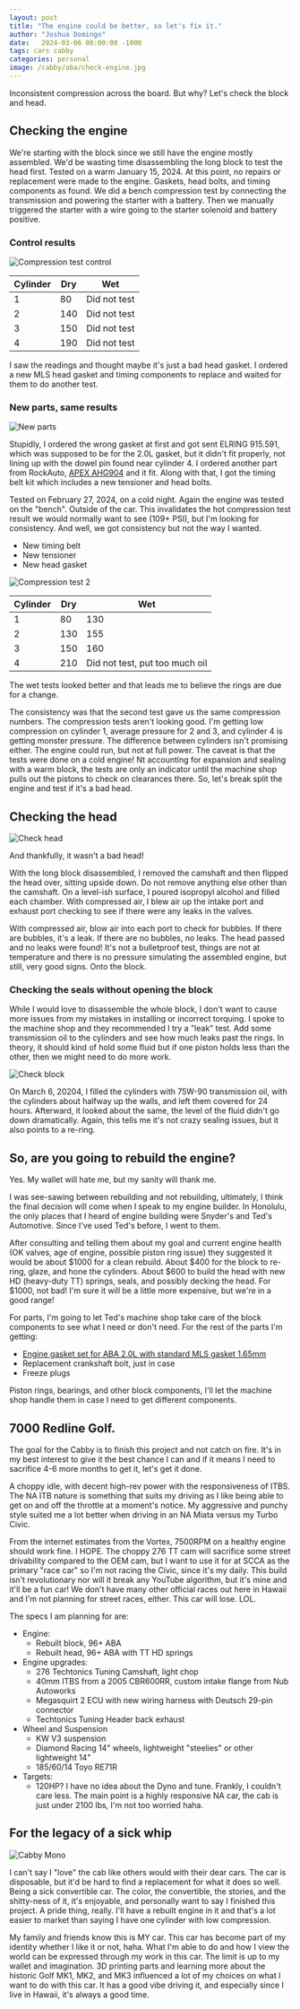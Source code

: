 ```yaml
---
layout: post
title: "The engine could be better, so let's fix it."
author: "Joshua Domingo"
date:   2024-03-06 00:00:00 -1000
tags: cars cabby
categories: personal
image: /cabby/aba/check-engine.jpg
---
```


Inconsistent compression across the board. But why? Let's check the block and head.

## Checking the engine

We're starting with the block since we still have the engine mostly assembled. We'd be wasting time disassembling the long block to test the head first. Tested on a warm January 15, 2024. At this point, no repairs or replacement were made to the engine. Gaskets, head bolts, and timing components as found. We did a bench compression test by connecting the transmission and powering the starter with a battery. Then we manually triggered the starter with a wire going to the starter solenoid and battery positive.

### Control results 

![Compression test control](https://www.sudoyashi.com/assets/img/cabby/aba/compression-test1.jpg)

| Cylinder | Dry  | Wet          |
| -------- | ---- | ------------ |
| 1        | 80   | Did not test |
| 2        | 140  | Did not test |
| 3        | 150  | Did not test |
| 4        | 190  | Did not test |

I saw the readings and thought maybe it's just a bad head gasket. I ordered a new MLS head gasket and timing components to replace and waited for them to do another test.

### New parts, same results

![New parts](https://www.sudoyashi.com/assets/img/cabby/aba/new-parts.jpg)

Stupidly, I ordered the wrong gasket at first and got sent ELRING 915.591, which was supposed to be for the 2.0L gasket, but it didn't fit properly, not lining up with the dowel pin found near cylinder 4. I ordered another part from RockAuto, [APEX AHG904](https://www.rockauto.com/en/moreinfo.php?pk=8188476&cc=1430391&pt=5412&jsn=10) and it fit. Along with that, I got the timing belt kit which includes a new tensioner and head bolts.

Tested on February 27, 2024, on a cold night. Again the engine was tested on the "bench". Outside of the car. This invalidates the hot compression test result we would normally want to see (109+ PSI), but I'm looking for consistency. And well, we got consistency but not the way I wanted.

- New timing belt
- New tensioner
- New head gasket

![Compression test 2](https://www.sudoyashi.com/assets/img/cabby/aba/compression-test2.jpg)

| Cylinder | Dry  | Wet                            |
| -------- | ---- | ------------------------------ |
| 1        | 80   | 130                            |
| 2        | 130  | 155                            |
| 3        | 150  | 160                            |
| 4        | 210  | Did not test, put too much oil |

The wet tests looked better and that leads me to believe the rings are due for a change.

The consistency was that the second test gave us the same compression numbers. The compression tests aren't looking good. I'm getting low compression on cylinder 1, average pressure for 2 and 3, and cylinder 4 is getting monster pressure. The difference between cylinders isn't promising either. The engine could run, but not at full power. The caveat is that the tests were done on a cold engine! Nt accounting for expansion and sealing with a warm block, the tests are only an indicator until the machine shop pulls out the pistons to check on clearances there. So, let's break split the engine and test if it's a bad head.

## Checking the head

![Check head](https://www.sudoyashi.com/assets/img/cabby/aba/check-head.jpg)

And thankfully, it wasn't a bad head!

With the long block disassembled, I removed the camshaft and then flipped the head over, sitting upside down. Do not remove anything else other than the camshaft. On a level-ish surface, I poured isopropyl alcohol and filled each chamber. With compressed air, I blew air up the intake port and exhaust port checking to see if there were any leaks in the valves.

With compressed air, blow air into each port to check for bubbles. If there are bubbles, it's a leak. If there are no bubbles, no leaks. The head passed and no leaks were found! It's not a bulletproof test, things are not at temperature and there is no pressure simulating the assembled engine, but still, very good signs. Onto the block.

### Checking the seals without opening the block

While I would love to disassemble the whole block, I don't want to cause more issues from my mistakes in installing or incorrect torquing. I spoke to the machine shop and they recommended I try a "leak" test. Add some transmission oil to the cylinders and see how much leaks past the rings. In theory, it should kind of hold some fluid but if one piston holds less than the other, then we might need to do more work.

![Check block](https://www.sudoyashi.com/assets/img/cabby/aba/check-block.jpg)

On March 6, 20204, I filled the cylinders with 75W-90 transmission oil, with the cylinders about halfway up the walls, and left them covered for 24 hours. Afterward, it looked about the same, the level of the fluid didn't go down dramatically. Again, this tells me it's not crazy sealing issues, but it also points to a re-ring.

## So, are you going to rebuild the engine?

Yes. My wallet will hate me, but my sanity will thank me.

I was see-sawing between rebuilding and not rebuilding, ultimately, I think the final decision will come when I speak to my engine builder. In Honolulu, the only places that I heard of engine building were Snyder's and Ted's Automotive. Since I've used Ted's before, I went to them.

After consulting and telling them about my goal and current engine health (OK valves, age of engine, possible piston ring issue) they suggested it would be about $1000 for a clean rebuild. About $400 for the block to re-ring, glaze, and hone the cylinders. About $600 to build the head with new HD (heavy-duty TT) springs, seals, and possibly decking the head. For $1000, not bad! I'm sure it will be a little more expensive, but we're in a good range!

For parts, I'm going to let Ted's machine shop take care of the block components to see what I need or don't need. For the rest of the parts I'm getting:

- [Engine gasket set for ABA 2.0L with standard MLS gasket 1.65mm](https://techtonicstuning.com/product/complete-gasket-set-for-96-early99-mk3-crossflow-20-8v/)
- Replacement crankshaft bolt, just in case
- Freeze plugs

Piston rings, bearings, and other block components, I'll let the machine shop handle them in case I need to get different components.

## 7000 Redline Golf.

The goal for the Cabby is to finish this project and not catch on fire. It's in my best interest to give it the best chance I can and if it means I need to sacrifice 4-6 more months to get it, let's get it done.

A choppy idle, with decent high-rev power with the responsiveness of ITBS. The NA ITB nature is something that suits my driving as I like being able to get on and off the throttle at a moment's notice. My aggressive and punchy style suited me a lot better when driving in an NA Miata versus my Turbo Civic.

From the internet estimates from the Vortex, 7500RPM on a healthy engine should work fine. I HOPE. The choppy 276 TT cam will sacrifice some street drivability compared to the OEM cam, but I want to use it for at SCCA as the primary "race car" so I'm not racing the Civic, since it's my daily. This build isn't revolutionary nor will it break any YouTube algorithm, but it's mine and it'll be a fun car! We don't have many other official races out here in Hawaii and I'm not planning for street races, either. This car will lose. LOL.

The specs I am planning for are:

- Engine:
  - Rebuilt block, 96+ ABA
  - Rebuilt head, 96+ ABA with TT HD springs
- Engine upgrades:
  - 276 Techtonics Tuning Camshaft, light chop
  - 40mm ITBS from a 2005 CBR600RR, custom intake flange from Nub Autoworks
  - Megasquirt 2 ECU with new wiring harness with Deutsch 29-pin connector
  - Techtonics Tuning Header back exhaust
- Wheel and Suspension
  - KW V3 suspension
  - Diamond Racing 14" wheels, lightweight "steelies" or other lightweight 14"
  - 185/60/14 Toyo RE71R
- Targets:
  - 120HP? I have no idea about the Dyno and tune. Frankly, I couldn't care less. The main point is a highly responsive NA car, the cab is just under 2100 lbs, I'm not too worried haha.

## For the legacy of a sick whip

![Cabby Mono](https://www.sudoyashi.com/assets/img/cabby/aba/cabby-mono.jpg)

I can't say I "love" the cab like others would with their dear cars. The car is disposable, but it'd be hard to find a replacement for what it does so well. Being a sick convertible car. The color, the convertible, the stories, and the shitty-ness of it, it's enjoyable, and personally want to say I finished this project. A pride thing, really. I'll have a rebuilt engine in it and that's a lot easier to market than saying I have one cylinder with low compression.

My family and friends know this is MY car. This car has become part of my identity whether I like it or not, haha. What I'm able to do and how I view the world can be expressed through my work in this car. The limit is up to my wallet and imagination. 3D printing parts and learning more about the historic Golf MK1, MK2, and MK3 influenced a lot of my choices on what I want to do with this car. It has a good vibe driving it, and especially since I live in Hawaii, it's always a good time.